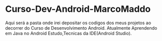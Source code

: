 # Curso-Dev-Android-MarcoMaddo
Aqui será a pasta onde irei depositar os codigos dos meus projetos ao decorrer do Curso de Desenvolvimento Android.
Atualmente Aprendendo em Java no Android Estudo,Tecnicas da IDE(Android Studio).  

